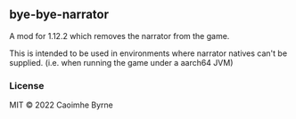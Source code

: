 ## bye-bye-narrator

A mod for 1.12.2 which removes the narrator from the game.

This is intended to be used in environments where narrator natives can't be supplied. (i.e. when running the game under
a aarch64 JVM)

### License

MIT © 2022 Caoimhe Byrne
